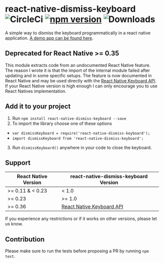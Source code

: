 # react-native-dismiss-keyboard ![CircleCi](https://circleci.com/gh/DanielMSchmidt/react-native-dismiss-keyboard.png?circle-token=905f7ed099611e3f8079a5bf72674beab5e55e50) [![npm version](https://badge.fury.io/js/react-native-dismiss-keyboard.svg)](https://badge.fury.io/js/react-native-dismiss-keyboard) ![Downloads](https://img.shields.io/npm/dm/react-native-dismiss-keyboard.svg)

A simple way to dismiss the keyboard programmatically in a react native application. [A demo app can be found here](https://github.com/DanielMSchmidt/DismissKeyboardExample).

## Deprecated for React Native >= 0.35
This module extracts code from an undocumented React Native feature. The reason I wrote it is that the import of the internal module failed after updating and in some specific setups. The feature is now documented in React Native and may be used directly with the [React Native Keyboard API](http://facebook.github.io/react-native/releases/next/docs/keyboard.html). If your React Native version is high enough I can only encourage you to use React Natives implementation.

## Add it to your project

1. Run `npm install react-native-dismiss-keyboard --save`
2. To import the library choose one of these options
  - `var dismissKeyboard = require('react-native-dismiss-keyboard');`
  - `import dismissKeyboard from 'react-native-dismiss-keyboard';`
3. Run `dismissKeyboard()` anywhere in your code to close the keyboard.

## Support

| React Native Version          | react-native-dismiss-keyboard Version |
|-------------------------------|---------------------------------------|
| >= 0.11 & < 0.23              | < 1.0                                 |
| >= 0.23                       | >= 1.0                                |
| >= 0.36                       | [React Native Keyboard API](http://facebook.github.io/react-native/releases/0.36/docs/keyboard.html)|

If you experience any restrictions or if it works on other versions, please let us know.

## Contribution

Please make sure to run the tests before proposing a PR by running `npm test`.
